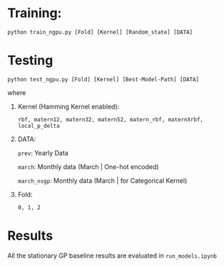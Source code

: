 # Training:
```
python train_ngpu.py [Fold] [Kernel] [Random_state] [DATA]
```
# Testing
```
python test_ngpu.py [Fold] [Kernel] [Best-Model-Path] [DATA]
```

where
1. Kernel (Hamming Kernel enabled):
    
    `rbf, matern12, matern32, matern52, matern_rbf, maternXrbf, local_p_delta`
2. DATA:

    `prev`: Yearly Data
    
    `march`: Monthly data (March | One-hot encoded)
    
    `march_nsgp`: Monthly data (March | for Categorical Kernel)

3. Fold:

    `0, 1, 2`

# Results
All the stationary GP baseline results are evaluated in `run_models.ipynb`